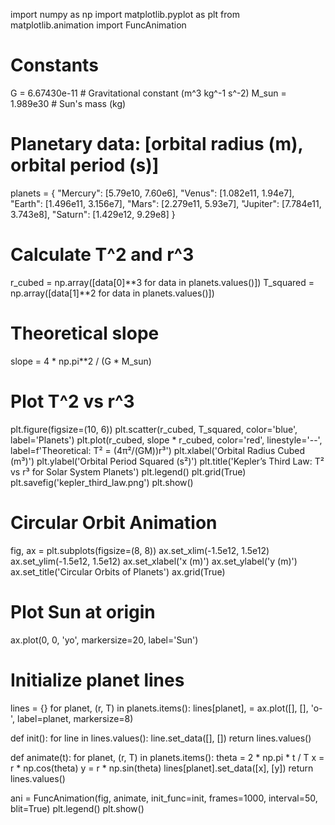 import numpy as np
import matplotlib.pyplot as plt
from matplotlib.animation import FuncAnimation

# Constants
G = 6.67430e-11  # Gravitational constant (m^3 kg^-1 s^-2)
M_sun = 1.989e30  # Sun's mass (kg)

# Planetary data: [orbital radius (m), orbital period (s)]
planets = {
    "Mercury": [5.79e10, 7.60e6],
    "Venus": [1.082e11, 1.94e7],
    "Earth": [1.496e11, 3.156e7],
    "Mars": [2.279e11, 5.93e7],
    "Jupiter": [7.784e11, 3.743e8],
    "Saturn": [1.429e12, 9.29e8]
}

# Calculate T^2 and r^3
r_cubed = np.array([data[0]**3 for data in planets.values()])
T_squared = np.array([data[1]**2 for data in planets.values()])

# Theoretical slope
slope = 4 * np.pi**2 / (G * M_sun)

# Plot T^2 vs r^3
plt.figure(figsize=(10, 6))
plt.scatter(r_cubed, T_squared, color='blue', label='Planets')
plt.plot(r_cubed, slope * r_cubed, color='red', linestyle='--', label=f'Theoretical: T² = (4π²/(GM))r³')
plt.xlabel('Orbital Radius Cubed (m³)')
plt.ylabel('Orbital Period Squared (s²)')
plt.title('Kepler’s Third Law: T² vs r³ for Solar System Planets')
plt.legend()
plt.grid(True)
plt.savefig('kepler_third_law.png')
plt.show()

# Circular Orbit Animation
fig, ax = plt.subplots(figsize=(8, 8))
ax.set_xlim(-1.5e12, 1.5e12)
ax.set_ylim(-1.5e12, 1.5e12)
ax.set_xlabel('x (m)')
ax.set_ylabel('y (m)')
ax.set_title('Circular Orbits of Planets')
ax.grid(True)

# Plot Sun at origin
ax.plot(0, 0, 'yo', markersize=20, label='Sun')

# Initialize planet lines
lines = {}
for planet, (r, T) in planets.items():
    lines[planet], = ax.plot([], [], 'o-', label=planet, markersize=8)

def init():
    for line in lines.values():
        line.set_data([], [])
    return lines.values()

def animate(t):
    for planet, (r, T) in planets.items():
        theta = 2 * np.pi * t / T
        x = r * np.cos(theta)
        y = r * np.sin(theta)
        lines[planet].set_data([x], [y])
    return lines.values()

ani = FuncAnimation(fig, animate, init_func=init, frames=1000, interval=50, blit=True)
plt.legend()
plt.show()